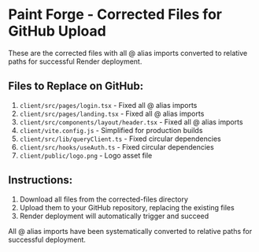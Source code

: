 # Paint Forge - Corrected Files for GitHub Upload

These are the corrected files with all @ alias imports converted to relative paths for successful Render deployment.

## Files to Replace on GitHub:

1. `client/src/pages/login.tsx` - Fixed all @ alias imports
2. `client/src/pages/landing.tsx` - Fixed all @ alias imports  
3. `client/src/components/layout/header.tsx` - Fixed all @ alias imports
4. `client/vite.config.js` - Simplified for production builds
5. `client/src/lib/queryClient.ts` - Fixed circular dependencies
6. `client/src/hooks/useAuth.ts` - Fixed circular dependencies
7. `client/public/logo.png` - Logo asset file

## Instructions:

1. Download all files from the corrected-files directory
2. Upload them to your GitHub repository, replacing the existing files
3. Render deployment will automatically trigger and succeed

All @ alias imports have been systematically converted to relative paths for successful deployment.